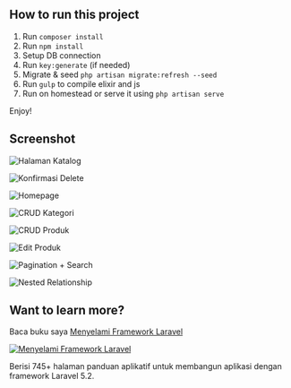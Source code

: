 ## How to run this project

1. Run `composer install`
2. Run `npm install`
3. Setup DB connection
4. Run `key:generate` (if needed)
5. Migrate & seed `php artisan migrate:refresh --seed`
6. Run `gulp` to compile elixir and js
7. Run on homestead or serve it using `php artisan serve`

Enjoy!

## Screenshot
![Halaman Katalog](https://github.com/rahmatawaludin/approcket-preproject/raw/master/screenshot/1.png)

![Konfirmasi Delete](https://github.com/rahmatawaludin/approcket-preproject/raw/master/screenshot/2.png)

![Homepage](https://github.com/rahmatawaludin/approcket-preproject/raw/master/screenshot/3.png)

![CRUD Kategori](https://github.com/rahmatawaludin/approcket-preproject/raw/master/screenshot/4.png)

![CRUD Produk](https://github.com/rahmatawaludin/approcket-preproject/raw/master/screenshot/5.png)

![Edit Produk](https://github.com/rahmatawaludin/approcket-preproject/raw/master/screenshot/6.png)

![Pagination + Search](https://github.com/rahmatawaludin/approcket-preproject/raw/master/screenshot/7.png)

![Nested Relationship](https://github.com/rahmatawaludin/approcket-preproject/raw/master/screenshot/8.png)

## Want to learn more? 
Baca buku saya [Menyelami Framework Laravel](https://leanpub.com/bukularavel)

[![Menyelami Framework Laravel](https://s3.amazonaws.com/titlepages.leanpub.com/bukularavel/hero?1452331017)](https://leanpub.com/bukularavel)

Berisi 745+ halaman panduan aplikatif untuk membangun aplikasi dengan framework Laravel 5.2.
